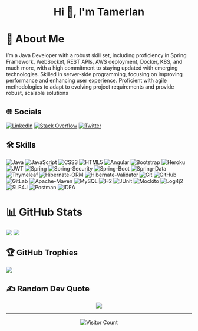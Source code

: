 <h1 align="center">Hi 👋, I'm Tamerlan</h1>

# 💫 About Me

I’m a Java Developer with a robust skill set, including proficiency in Spring
Framework, WebSocket, REST APIs, AWS deployment, Docker, K8S, and much more, with a high
commitment to staying updated with emerging technologies. Skilled in server-side programming,
focusing on improving performance and enhancing user experience. Proficient with agile
methodologies to adapt to evolving project requirements and provide robust, scalable solutions

## 🌐 Socials

[![LinkedIn](https://img.shields.io/badge/LinkedIn-%230077B5.svg?logo=linkedin&logoColor=white)](https://linkedin.com/in/tamerlan-hurbanov-18963523b)
[![Stack Overflow](https://img.shields.io/badge/-Stackoverflow-FE7A16?logo=stack-overflow&logoColor=white)](https://stackoverflow.com/users/19241779)
[![Twitter](https://img.shields.io/badge/Twitter-%231DA1F2.svg?logo=Twitter&logoColor=white)](https://twitter.com/DarkRymit)

## 🛠️ Skills

![Java](https://img.shields.io/badge/java-%23ED8B00.svg?style=for-the-badge&logo=openjdk&logoColor=white)
![JavaScript](https://img.shields.io/badge/javascript-%23323330.svg?style=for-the-badge&logo=javascript&logoColor=%23F7DF1E)
![CSS3](https://img.shields.io/badge/css3-%231572B6.svg?style=for-the-badge&logo=css3&logoColor=white)
![HTML5](https://img.shields.io/badge/html5-%23E34F26.svg?style=for-the-badge&logo=html5&logoColor=white)
![Angular](https://img.shields.io/badge/Angular-DD0031?style=for-the-badge&logo=angular&logoColor=white)
![Bootstrap](https://img.shields.io/badge/Bootstrap-563D7C?style=for-the-badge&logo=bootstrap&logoColor=white)
![Heroku](https://img.shields.io/badge/heroku-%23430098.svg?style=for-the-badge&logo=heroku&logoColor=white)
![JWT](https://img.shields.io/badge/JWT-black?style=for-the-badge&logo=JSON%20web%20tokens)
![Spring](https://img.shields.io/badge/spring-%236DB33F.svg?style=for-the-badge&logo=spring&logoColor=white)
![Spring-Security](https://img.shields.io/badge/Spring_Security-6DB33F?style=for-the-badge&logo=Spring-Security&logoColor=white)
![Spring-Boot](https://img.shields.io/badge/Spring_Boot-%236DB33F.svg?style=for-the-badge&logo=springboot&logoColor=white)
![Spring-Data](https://img.shields.io/badge/Spring_Data-%236DB33F.svg?style=for-the-badge&logo=spring&logoColor=white)
![Thymeleaf](https://img.shields.io/badge/Thymeleaf-%23005C0F.svg?style=for-the-badge&logo=Thymeleaf&logoColor=white)
![Hibernate-ORM](https://img.shields.io/badge/HIBERNATE_ORM-ffffff.svg?style=for-the-badge&logo=hibernate&logoColor=bcae79)
![Hibernate-Validator](https://img.shields.io/badge/HIBERNATE_VALIDATOR-ffffff.svg?style=for-the-badge&logo=hibernate&logoColor=bcae79)
![Git](https://img.shields.io/badge/GIT-E44C30?style=for-the-badge&logo=git&logoColor=white)
![GitHub](https://img.shields.io/badge/GitHub-000000.svg?style=for-the-badge&logo=github)
![GitLab](https://img.shields.io/badge/GitLab-cccccc.svg?style=for-the-badge&logo=gitlab)
![Apache-Maven](https://img.shields.io/badge/Apache%20Maven-C71A36?style=for-the-badge&logo=Apache%20Maven&logoColor=white)
![MySQL](https://img.shields.io/badge/mysql-00758f.svg?style=for-the-badge&logo=mysql&logoColor=white)
![H2](https://img.shields.io/badge/h2_database-011ddf.svg?style=for-the-badge)
![JUnit](https://img.shields.io/badge/JUNIT-ffffff.svg?style=for-the-badge&logo=junit5)
![Mockito](https://img.shields.io/badge/Mockito-82a13a.svg?style=for-the-badge)
![Log4j2](https://img.shields.io/badge/Log4j2-e65646.svg?style=for-the-badge)
![SLF4J](https://img.shields.io/badge/SLF4J-c3ffb8.svg?style=for-the-badge)
![Postman](https://img.shields.io/badge/Postman-FF6C37?style=for-the-badge&logo=postman&logoColor=white)
![IDEA](https://img.shields.io/badge/IntelliJ_IDEA-000000.svg?style=for-the-badge&logo=intellij-idea&logoColor=white)

# 📊 GitHub Stats

![](https://github-readme-stats.vercel.app/api?username=DarkRymit&theme=tokyonight&hide_title=true&hide_border=false&show_icons=true&include_all_commits=false&count_private=false&line_height=21)
![](https://github-readme-stats.vercel.app/api/top-langs/?username=DarkRymit&hide=html&theme=tokyonight&hide_border=false&include_all_commits=false&count_private=false&layout=compact)

## 🏆 GitHub Trophies

![](https://github-profile-trophy.vercel.app/?username=DarkRymit&theme=matrix&no-frame=false&no-bg=false&margin-w=4)

## ✍️ Random Dev Quote

<div align="center"> 
  
![](https://quotes-github-readme.vercel.app/api?type=vetical&theme=tokyonight)

</div>

---

<div align="center"> 
  
![Visitor Count](https://profile-counter.glitch.me/darkrymit/count.svg)

</div>
